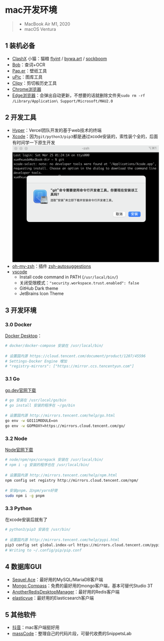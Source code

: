 # mac开发环境
> - MacBook Air M1, 2020
> - macOS Ventura

## 1 装机必备
- [ClashX](https://github.com/yichengchen/clashX/releases) 小猫：猫粮 [flyint](https://www.flyint999.com/#/register?code=h0UJCg9t) / [bywa.art](https://console.bywa.art/aff.php?aff=16132) / [sockboom](https://sockboom.cool/auth/register?affid=54077)
- [Bob](https://github.com/ripperhe/Bob)：查词+OCR
- [Pap.er](https://paperapp.net/)：壁纸工具
- [uPic](https://github.com/gee1k/uPic)：图库工具
- [Clipy](https://github.com/Clipy/Clipy)：剪切板历史工具
- [Chrome浏览器](https://www.google.cn/chrome/)
- [Edge浏览器](https://www.microsoft.com/zh-cn/edge)：会弹出自动更新，不想要的话就删除文件夹`sudo rm -rf /Library/Application\ Support/Microsoft/MAU2.0`

## 2 开发工具
- [Hyper](https://hyper.is/)：Vercel团队开发的基于web技术的终端
- [Xcode](https://apps.apple.com/cn/app/xcode/id497799835)：因为`git/python3/pip3`都是通过xcode安装的，索性装个全的，后面有时间学一下原生开发
  ![xcode](https://raw.githubusercontent.com/xueb96/xueb96.github.io/master/img/xcode-git.png)
- [oh-my-zsh](https://ohmyz.sh/)：插件 [zsh-autosuggestions](https://github.com/zsh-users/zsh-autosuggestions/blob/master/INSTALL.md#oh-my-zsh)
- [vscode](https://code.visualstudio.com/)
  - Install code command in PATH (`/usr/local/bin/`)
  - 关闭受限模式：`"security.workspace.trust.enabled": false`
  - GitHub Dark theme
  - JetBrains Icon Theme

## 3 开发环境

### 3.0 Docker
[Docker Desktop](https://www.docker.com/products/docker-desktop)：

```bash
# docker/docker-compose 安装在 /usr/local/bin/

# 设置国内源 https://cloud.tencent.com/document/product/1207/45596
# Settings-Docker Engine 增加
# "registry-mirrors": ["https://mirror.ccs.tencentyun.com"]
```

### 3.1 Go
[go.dev官网下载](https://go.dev/dl/)

```bash
# go 安装在 /usr/local/go/bin
# go install 安装的程序在 ~/go/bin

# 设置国内源 http://mirrors.tencent.com/help/go.html
go env -w GO111MODULE=on
go env -w GOPROXY=https://mirrors.cloud.tencent.com/go/
```

### 3.2 Node
[Node官网下载](https://nodejs.org/zh-cn/download/)

```bash
# node/npm/npx/corepack 安装在 /usr/local/bin/
# npm i -g 安装的程序也在 /usr/local/bin/

# 设置国内源 http://mirrors.tencent.com/help/npm.html
npm config set registry http://mirrors.cloud.tencent.com/npm/

# 安装pnpm，比npm/yarn好使
sudo npm i -g pnpm
```

### 3.3 Python
在xcode安装后就有了
```bash
# python3/pip3 安装在 /usr/bin/

# 设置国内源 http://mirrors.tencent.com/help/pypi.html
pip3 config set global.index-url https://mirrors.cloud.tencent.com/pypi/simple
# Writing to ~/.config/pip/pip.conf
```

## 4 数据库GUI
- [Sequel Ace](https://github.com/Sequel-Ace/Sequel-Ace)：最好用的MySQL/MariaDB客户端
- [Mongo Compass](https://www.mongodb.com/try/download/compass)：免费的最好用的mongo客户端，基本可替代Studio 3T
- [AnotherRedisDesktopManager](https://github.com/qishibo/AnotherRedisDesktopManager)：最好用的Redis客户端
- [elasticvue](https://github.com/cars10/elasticvue)：最好用的Elasticsearch客户端

## 5 其他软件
- [抖音](https://www.douyin.com/)：mac客户端挺好用
- [massCode](https://github.com/massCodeIO/massCode)：整理自己的代码片段，可替代收费的SnippetsLab
